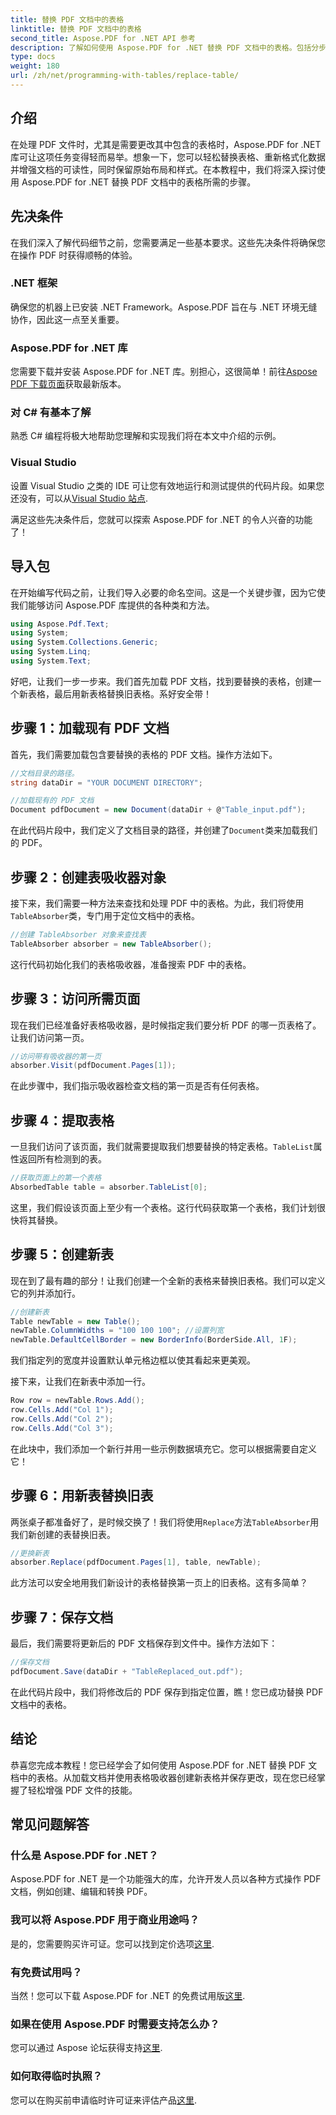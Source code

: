 ```yaml
---
title: 替换 PDF 文档中的表格
linktitle: 替换 PDF 文档中的表格
second_title: Aspose.PDF for .NET API 参考
description: 了解如何使用 Aspose.PDF for .NET 替换 PDF 文档中的表格。包括分步指南、提示和技巧。
type: docs
weight: 180
url: /zh/net/programming-with-tables/replace-table/
---
```

## 介绍

在处理 PDF 文件时，尤其是需要更改其中包含的表格时，Aspose.PDF for .NET 库可让这项任务变得轻而易举。想象一下，您可以轻松替换表格、重新格式化数据并增强文档的可读性，同时保留原始布局和样式。在本教程中，我们将深入探讨使用 Aspose.PDF for .NET 替换 PDF 文档中的表格所需的步骤。

## 先决条件

在我们深入了解代码细节之前，您需要满足一些基本要求。这些先决条件将确保您在操作 PDF 时获得顺畅的体验。

### .NET 框架
确保您的机器上已安装 .NET Framework。Aspose.PDF 旨在与 .NET 环境无缝协作，因此这一点至关重要。

### Aspose.PDF for .NET 库
您需要下载并安装 Aspose.PDF for .NET 库。别担心，这很简单！前往[Aspose PDF 下载页面](https://releases.aspose.com/pdf/net/)获取最新版本。

### 对 C# 有基本了解
熟悉 C# 编程将极大地帮助您理解和实现我们将在本文中介绍的示例。

### Visual Studio
设置 Visual Studio 之类的 IDE 可让您有效地运行和测试提供的代码片段。如果您还没有，可以从[Visual Studio 站点](https://visualstudio.microsoft.com/downloads/).

满足这些先决条件后，您就可以探索 Aspose.PDF for .NET 的令人兴奋的功能了！

## 导入包

在开始编写代码之前，让我们导入必要的命名空间。这是一个关键步骤，因为它使我们能够访问 Aspose.PDF 库提供的各种类和方法。

```csharp
using Aspose.Pdf.Text;
using System;
using System.Collections.Generic;
using System.Linq;
using System.Text;
```

好吧，让我们一步一步来。我们首先加载 PDF 文档，找到要替换的表格，创建一个新表格，最后用新表格替换旧表格。系好安全带！

## 步骤 1：加载现有 PDF 文档

首先，我们需要加载包含要替换的表格的 PDF 文档。操作方法如下。

```csharp
//文档目录的路径。
string dataDir = "YOUR DOCUMENT DIRECTORY";

//加载现有的 PDF 文档
Document pdfDocument = new Document(dataDir + @"Table_input.pdf");
```

在此代码片段中，我们定义了文档目录的路径，并创建了`Document`类来加载我们的 PDF。

## 步骤 2：创建表吸收器对象

接下来，我们需要一种方法来查找和处理 PDF 中的表格。为此，我们将使用`TableAbsorber`类，专门用于定位文档中的表格。

```csharp
//创建 TableAbsorber 对象来查找表
TableAbsorber absorber = new TableAbsorber();
```

这行代码初始化我们的表格吸收器，准备搜索 PDF 中的表格。

## 步骤 3：访问所需页面

现在我们已经准备好表格吸收器，是时候指定我们要分析 PDF 的哪一页表格了。让我们访问第一页。

```csharp
//访问带有吸收器的第一页
absorber.Visit(pdfDocument.Pages[1]);
```

在此步骤中，我们指示吸收器检查文档的第一页是否有任何表格。

## 步骤 4：提取表格

一旦我们访问了该页面，我们就需要提取我们想要替换的特定表格。`TableList`属性返回所有检测到的表。

```csharp
//获取页面上的第一个表格
AbsorbedTable table = absorber.TableList[0];
```

这里，我们假设该页面上至少有一个表格。这行代码获取第一个表格，我们计划很快将其替换。

## 步骤 5：创建新表

现在到了最有趣的部分！让我们创建一个全新的表格来替换旧表格。我们可以定义它的列并添加行。

```csharp
//创建新表
Table newTable = new Table();
newTable.ColumnWidths = "100 100 100"; //设置列宽
newTable.DefaultCellBorder = new BorderInfo(BorderSide.All, 1F);
```

我们指定列的宽度并设置默认单元格边框以使其看起来更美观。

接下来，让我们在新表中添加一行。

```csharp
Row row = newTable.Rows.Add();
row.Cells.Add("Col 1");
row.Cells.Add("Col 2");
row.Cells.Add("Col 3");
```

在此块中，我们添加一个新行并用一些示例数据填充它。您可以根据需要自定义它！

## 步骤 6：用新表替换旧表

两张桌子都准备好了，是时候交换了！我们将使用`Replace`方法`TableAbsorber`用我们新创建的表替换旧表。

```csharp
//更换新表
absorber.Replace(pdfDocument.Pages[1], table, newTable);
```

此方法可以安全地用我们新设计的表格替换第一页上的旧表格。这有多简单？

## 步骤 7：保存文档

最后，我们需要将更新后的 PDF 文档保存到文件中。操作方法如下：

```csharp
//保存文档
pdfDocument.Save(dataDir + "TableReplaced_out.pdf");
```

在此代码片段中，我们将修改后的 PDF 保存到指定位置，瞧！您已成功替换 PDF 文档中的表格。

## 结论

恭喜您完成本教程！您已经学会了如何使用 Aspose.PDF for .NET 替换 PDF 文档中的表格。从加载文档并使用表格吸收器创建新表格并保存更改，现在您已经掌握了轻松增强 PDF 文件的技能。

## 常见问题解答

### 什么是 Aspose.PDF for .NET？  
Aspose.PDF for .NET 是一个功能强大的库，允许开发人员以各种方式操作 PDF 文档，例如创建、编辑和转换 PDF。

### 我可以将 Aspose.PDF 用于商业用途吗？  
是的，您需要购买许可证。您可以找到定价选项[这里](https://purchase.aspose.com/buy).

### 有免费试用吗？  
当然！您可以下载 Aspose.PDF for .NET 的免费试用版[这里](https://releases.aspose.com/).

### 如果在使用 Aspose.PDF 时需要支持怎么办？  
您可以通过 Aspose 论坛获得支持[这里](https://forum.aspose.com/c/pdf/10).

### 如何取得临时执照？  
您可以在购买前申请临时许可证来评估产品[这里](https://purchase.aspose.com/temporary-license/).